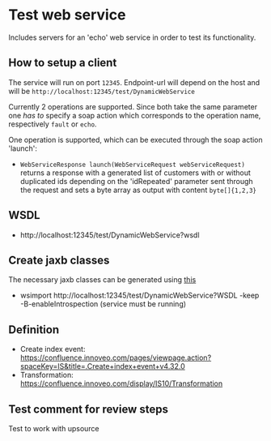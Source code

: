 # Test web service

Includes servers for an 'echo' web service in order to test its functionality.

## How to setup a client

The service will run on port `12345`. Endpoint-url will depend on the host and will be `http://localhost:12345/test/DynamicWebService`

Currently 2 operations are supported. Since both take the same parameter one *has to* specify a soap action which corresponds to
the operation name, respectively `fault` or `echo`.

One operation is supported, which can be executed through the soap action 'launch':

* `WebServiceResponse launch(WebServiceRequest webServiceRequest)` returns a response with a generated list of customers
with or without duplicated ids depending on the 'idRepeated' parameter sent through the request
and sets a byte array as output with content `byte[]{1,2,3}`

## WSDL
* http://localhost:12345/test/DynamicWebService?wsdl

## Create jaxb classes

The necessary jaxb classes can be generated using [this](schema.xsd)
* wsimport http://localhost:12345/test/DynamicWebService?WSDL -keep -B-enableIntrospection (service must be running)


## Definition
* Create index event: https://confluence.innoveo.com/pages/viewpage.action?spaceKey=IS&title=.Create+index+event+v4.32.0
* Transformation: https://confluence.innoveo.com/display/IS10/Transformation

## Test comment for review steps

Test to work with upsource
